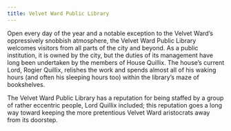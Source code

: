 ```yaml
---
title: Velvet Ward Public Library
---
```


Open every day of the year and a notable exception to the Velvet Ward’s oppressively snobbish atmosphere, the Velvet Ward Public Library welcomes visitors from all parts of the city and beyond. As a public institution, it is owned by the city, but the duties of its management have long been undertaken by the members of House Quillix. The house’s current Lord, Rogier Quillix, relishes the work and spends almost all of his waking hours (and often his sleeping hours too) within the library’s maze of bookshelves.

The Velvet Ward Public Library has a reputation for being staffed by a group of rather eccentric people, Lord Quillix included; this reputation goes a long way toward keeping the more pretentious Velvet Ward aristocrats away from its doorstep.